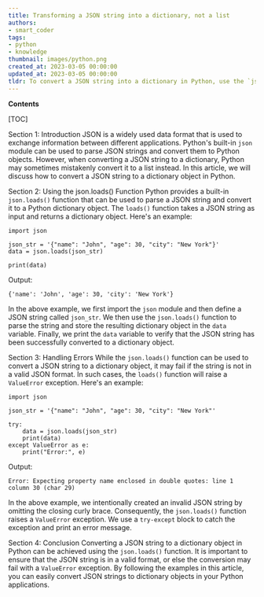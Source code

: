 ```yaml
---
title: Transforming a JSON string into a dictionary, not a list
authors:
- smart_coder
tags:
- python
- knowledge
thumbnail: images/python.png
created_at: 2023-03-05 00:00:00
updated_at: 2023-03-05 00:00:00
tldr: To convert a JSON string into a dictionary in Python, use the `json.loads()` method.
---
```


**Contents**

[TOC]

Section 1: Introduction
JSON is a widely used data format that is used to exchange information between different applications. Python's built-in `json` module can be used to parse JSON strings and convert them to Python objects. However, when converting a JSON string to a dictionary, Python may sometimes mistakenly convert it to a list instead. In this article, we will discuss how to convert a JSON string to a dictionary object in Python.

Section 2: Using the json.loads() Function
Python provides a built-in `json.loads()` function that can be used to parse a JSON string and convert it to a Python dictionary object. The `loads()` function takes a JSON string as input and returns a dictionary object. Here's an example:

```
import json

json_str = '{"name": "John", "age": 30, "city": "New York"}'
data = json.loads(json_str)

print(data)
```

Output:
```
{'name': 'John', 'age': 30, 'city': 'New York'}
```

In the above example, we first import the `json` module and then define a JSON string called `json_str`. We then use the `json.loads()` function to parse the string and store the resulting dictionary object in the `data` variable. Finally, we print the `data` variable to verify that the JSON string has been successfully converted to a dictionary object.

Section 3: Handling Errors
While the `json.loads()` function can be used to convert a JSON string to a dictionary object, it may fail if the string is not in a valid JSON format. In such cases, the `loads()` function will raise a `ValueError` exception. Here's an example:

```
import json

json_str = '{"name": "John", "age": 30, "city": "New York"'

try:
    data = json.loads(json_str)
    print(data)
except ValueError as e:
    print("Error:", e)
```

Output:
```
Error: Expecting property name enclosed in double quotes: line 1 column 30 (char 29)
```

In the above example, we intentionally created an invalid JSON string by omitting the closing curly brace. Consequently, the `json.loads()` function raises a `ValueError` exception. We use a `try-except` block to catch the exception and print an error message.

Section 4: Conclusion
Converting a JSON string to a dictionary object in Python can be achieved using the `json.loads()` function. It is important to ensure that the JSON string is in a valid format, or else the conversion may fail with a `ValueError` exception. By following the examples in this article, you can easily convert JSON strings to dictionary objects in your Python applications.
